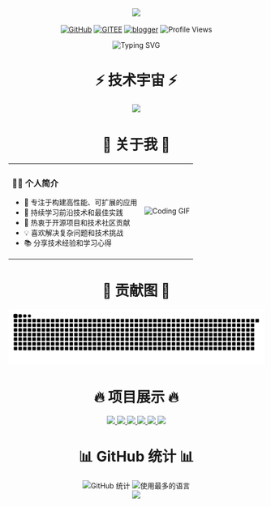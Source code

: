 

<div align="center">
  <img src="https://capsule-render.vercel.app/api?type=waving&color=gradient&height=300&section=header&text=Albert%20Yang&fontSize=90&animation=fadeIn&fontAlignY=38&desc=热爱编程%20|%20追求卓越%20|%20创新思维&descAlignY=55&descAlign=62" />
</div>
<p align="center">
  <a href="https://github.com/AlbertYang0801"><img src="https://img.shields.io/badge/GitHub-100000?style=for-the-badge&logo=github&logoColor=white" alt="GitHub"/></a>
  <a href="https://gitee.com/zztiyjw"><img src="https://img.shields.io/badge/GITEE-100000?style=for-the-badge&logo=gitee&logoColor=red" alt="GITEE"/></a>
  <a href="https://gitee.com/zztiyjw"><img src="https://img.shields.io/badge/blog-100000?style=for-the-badge&logo=blogger&logoColor=white" alt="blogger"/></a>
  <img src="https://komarev.com/ghpvc/?username=AlbertYang0801&style=for-the-badge&color=blueviolet" alt="Profile Views"/>
</p>
<div align="center">
  <img src="https://readme-typing-svg.herokuapp.com?font=Architects+Daughter&color=7AF79A&size=30&lines=Hi！+I'm++Albert+Yang;资深Java后端开发工程师" alt="Typing SVG" />
</div>




<h1 align="center">⚡ 技术宇宙 ⚡</h1>

<div align="center">
  <img src="https://skillicons.dev/icons?i=java,spring,elasticsearch,kafka,mysql,redis,mongodb,git,linux,docker,kubernetes,grafana,prometheus,idea,jenkins" />
</div>



<h1 align="center">🚀 关于我 🚀</h1>

<table align="center">
  <tr>
    <td>
      <h3>👨‍💻 个人简介</h3>
      <ul>
        <li>🔭 专注于构建高性能、可扩展的应用</li>
        <li>🌱 持续学习前沿技术和最佳实践</li>
        <li>👯 热衷于开源项目和技术社区贡献</li>
        <li>💡 喜欢解决复杂问题和技术挑战</li>
        <li>📚 分享技术经验和学习心得</li>
      </ul>
    </td>
    <td>
      <img src="https://media.giphy.com/media/qgQUggAC3Pfv687qPC/giphy.gif" alt="Coding GIF" width="400"/>
    </td>
  </tr>
</table>

<h1 align="center">🐍 贡献图 🐍</h1>

<div align="center">
  <picture>
    <source media="(prefers-color-scheme: dark)" srcset="https://raw.githubusercontent.com/fuwx295/fuwx295/output/github-contribution-grid-snake-dark.svg">
    <source media="(prefers-color-scheme: light)" srcset="https://raw.githubusercontent.com/fuwx295/fuwx295/output/github-contribution-grid-snake.svg">
    <img alt="github contribution grid snake animation" src="https://raw.githubusercontent.com/fuwx295/fuwx295/output/github-contribution-grid-snake.svg">
  </picture>
</div>

<h1 align="center">🔥 项目展示 🔥</h1>

<div align="center">
  <a href="https://github.com/AlbertYang0801/sfsProject">
    <img src="https://github-readme-stats.vercel.app/api/pin/?username=AlbertYang0801&repo=sfsProject&theme=dark&hide_border=true" />
  </a>
  <a href="https://github.com/AlbertYang0801/JavaAdvance">
    <img src="https://github-readme-stats.vercel.app/api/pin/?username=AlbertYang0801&repo=JavaAdvance&theme=dark&hide_border=true" />
  </a>
  <a href="https://github.com/AlbertYang0801/summer-framework">
    <img src="https://github-readme-stats.vercel.app/api/pin/?username=AlbertYang0801&repo=summer-framework&theme=dark&hide_border=true" />
  </a>
  <a href="https://github.com/AlbertYang0801/concurrent-practice">
    <img src="https://github-readme-stats.vercel.app/api/pin/?username=AlbertYang0801&repo=concurrent-practice&theme=dark&hide_border=true" />
  </a>
  <a href="https://github.com/AlbertYang0801/seckill-project">
    <img src="https://github-readme-stats.vercel.app/api/pin/?username=AlbertYang0801&repo=seckill-project&theme=dark&hide_border=true" />
  </a>
 <a href="https://github.com/AlbertYang0801/SpringCloud">
    <img src="https://github-readme-stats.vercel.app/api/pin/?username=AlbertYang0801&repo=SpringCloud&theme=dark&hide_border=true" />
  </a>


</div>


<h1 align="center">📊 GitHub 统计 📊</h1>

<div align="center">
  <img src="https://github-readme-stats.vercel.app/api?username=AlbertYang0801&show_icons=true&count_private=true&hide_border=true&title_color=00FFFF&icon_color=00FFFF&text_color=FFFFFF&bg_color=0D1117" alt="GitHub 统计" height="165"/>
  <img src="https://github-readme-stats.vercel.app/api/top-langs/?username=AlbertYang0801&layout=compact&hide_border=true&title_color=00FFFF&text_color=FFFFFF&bg_color=0D1117" alt="使用最多的语言" height="165"/>
</div>
<div align="center">
  <img src="https://capsule-render.vercel.app/api?type=waving&color=gradient&height=120&section=footer" />
</div>
